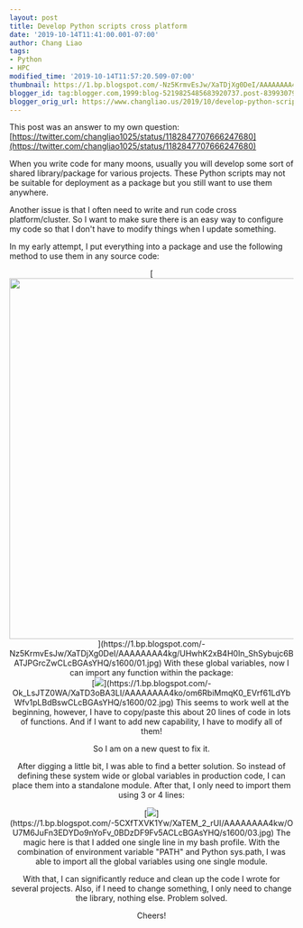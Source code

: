 ```yaml
---
layout: post
title: Develop Python scripts cross platform
date: '2019-10-14T11:41:00.001-07:00'
author: Chang Liao
tags:
- Python
- HPC
modified_time: '2019-10-14T11:57:20.509-07:00'
thumbnail: https://1.bp.blogspot.com/-Nz5KrmvEsJw/XaTDjXg0DeI/AAAAAAAA4kg/UHwhK2xB4H0ln_ShSybujc6BATJPGrcZwCLcBGAsYHQ/s72-c/01.jpg
blogger_id: tag:blogger.com,1999:blog-5219825485683920737.post-839930796884516868
blogger_orig_url: https://www.changliao.us/2019/10/develop-python-scripts-cross-platform.html
---
```



This post was an answer to my own question: 
[https://twitter.com/changliao1025/status/1182847707666247680](https://twitter.com/changliao1025/status/1182847707666247680) 

When you write code for many moons, usually you will develop some sort of 
shared library/package for various projects. 
These Python scripts may not be suitable for deployment as a package but you 
still want to use them anywhere. 

Another issue is that I often need to write and run code cross 
platform/cluster. So I want to make sure there is an easy way to configure my 
code so that I don't have to modify things when I update something. 

In my early attempt, I put everything into a package and use the following 
method to use them in any source code: 
<div class="separator" style="clear: both; text-align: center;">[<img 
border="0" data-original-height="757" data-original-width="738" height="640" 
src="https://1.bp.blogspot.com/-Nz5KrmvEsJw/XaTDjXg0DeI/AAAAAAAA4kg/UHwhK2xB4H0ln_ShSybujc6BATJPGrcZwCLcBGAsYHQ/s640/01.jpg" 
width="620" 
/>](https://1.bp.blogspot.com/-Nz5KrmvEsJw/XaTDjXg0DeI/AAAAAAAA4kg/UHwhK2xB4H0ln_ShSybujc6BATJPGrcZwCLcBGAsYHQ/s1600/01.jpg) 
With these global variables, now I can import any function within the package: 
<div class="separator" style="clear: both; text-align: center;">[<img 
border="0" data-original-height="76" data-original-width="615" 
src="https://1.bp.blogspot.com/-Ok_LsJTZ0WA/XaTD3oBA3LI/AAAAAAAA4ko/om6RbiMmqK0_EVrf61LdYbWfv1pLBdBswCLcBGAsYHQ/s1600/02.jpg" 
/>](https://1.bp.blogspot.com/-Ok_LsJTZ0WA/XaTD3oBA3LI/AAAAAAAA4ko/om6RbiMmqK0_EVrf61LdYbWfv1pLBdBswCLcBGAsYHQ/s1600/02.jpg) 
This seems to work well at the beginning, however, I have to copy/paste this 
about 20 lines of code in lots of functions. And if I want to add new 
capability, I have to modify all of them! 

So I am on a new quest to fix it. 

After digging a little bit, I was able to find a better solution. So instead 
of defining these system wide or global variables in production code, I can 
place them into a standalone module. 
After that, I only need to import them using 3 or 4 lines: 
<div class="separator" style="clear: both; text-align: center;">[<img 
border="0" data-original-height="74" data-original-width="441" 
src="https://1.bp.blogspot.com/-5CXfTXVK1Yw/XaTEM_2_rUI/AAAAAAAA4kw/OU7M6JuFn3EDYDo9nYoFv_0BDzDF9Fv5ACLcBGAsYHQ/s1600/03.jpg" 
/>](https://1.bp.blogspot.com/-5CXfTXVK1Yw/XaTEM_2_rUI/AAAAAAAA4kw/OU7M6JuFn3EDYDo9nYoFv_0BDzDF9Fv5ACLcBGAsYHQ/s1600/03.jpg) 
The magic here is that I added one single line in my bash profile. 
With the combination of environment variable "PATH" and Python sys.path, I was 
able to import all the global variables using one single module. 

With that, I can significantly reduce and clean up the code I wrote for 
several projects. Also, if I need to change something, I only need to change 
the library, nothing else. 
Problem solved. 

Cheers! 
